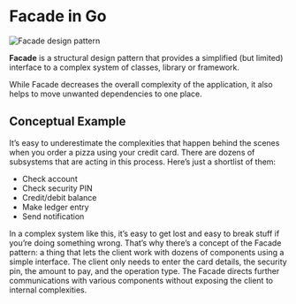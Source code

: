 **Facade** in Go
================

![Facade design&nbsp;pattern](https://refactoring.guru/images/patterns/content/facade/facade.png)

**Facade** is a structural design pattern that provides a simplified (but limited) interface to a complex system of classes, library or framework.

While Facade decreases the overall complexity of the application, it also helps to move unwanted dependencies to one place.

Conceptual Example
------------------

It’s easy to underestimate the complexities that happen behind the scenes when you order a pizza using your credit card. There are dozens of subsystems that are acting in this process. Here’s just a shortlist of them:

*   Check account
*   Check security PIN
*   Credit/debit balance
*   Make ledger entry
*   Send notification

In a complex system like this, it’s easy to get lost and easy to break stuff if you’re doing something wrong. That’s why there’s a concept of the Facade pattern: a thing that lets the client work with dozens of components using a simple interface. The client only needs to enter the card details, the security pin, the amount to pay, and the operation type. The Facade directs further communications with various components without exposing the client to internal complexities.